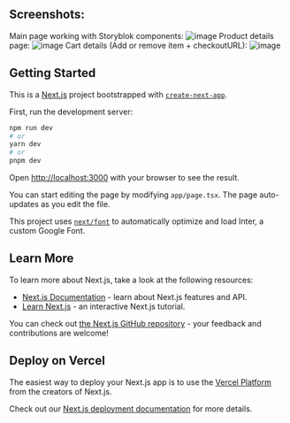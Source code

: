 ## Screenshots:
Main page working with Storyblok components:
![image](https://github.com/VicDosya/next-store/assets/96661032/de11b7ec-42c2-44cb-a881-db18f0cdd630)
Product details page:
![image](https://github.com/VicDosya/next-store/assets/96661032/1d0bb354-713e-4740-8adc-2a2bac21ebf5)
Cart details (Add or remove item + checkoutURL):
![image](https://github.com/VicDosya/next-store/assets/96661032/c1dfd00c-dfef-4cbe-ad55-eb06d3bd2392)




## Getting Started
This is a [Next.js](https://nextjs.org/) project bootstrapped with [`create-next-app`](https://github.com/vercel/next.js/tree/canary/packages/create-next-app).

First, run the development server:

```bash
npm run dev
# or
yarn dev
# or
pnpm dev
```

Open [http://localhost:3000](http://localhost:3000) with your browser to see the result.

You can start editing the page by modifying `app/page.tsx`. The page auto-updates as you edit the file.

This project uses [`next/font`](https://nextjs.org/docs/basic-features/font-optimization) to automatically optimize and load Inter, a custom Google Font.

## Learn More

To learn more about Next.js, take a look at the following resources:

- [Next.js Documentation](https://nextjs.org/docs) - learn about Next.js features and API.
- [Learn Next.js](https://nextjs.org/learn) - an interactive Next.js tutorial.

You can check out [the Next.js GitHub repository](https://github.com/vercel/next.js/) - your feedback and contributions are welcome!

## Deploy on Vercel

The easiest way to deploy your Next.js app is to use the [Vercel Platform](https://vercel.com/new?utm_medium=default-template&filter=next.js&utm_source=create-next-app&utm_campaign=create-next-app-readme) from the creators of Next.js.

Check out our [Next.js deployment documentation](https://nextjs.org/docs/deployment) for more details.
